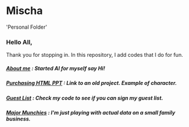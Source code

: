 # Mischa
'Personal Folder'

### Hello All,

  Thank you for stopping in. 
  In this repository, I add codes that I do for fun.
##### [About me](https://github.com/Mt122606/Mischa/blob/main/About_me/About_me.py) : Started AI for myself say Hi!
##### [Purchasing HTML PPT](https://github.com/Mt122606/Mischa/blob/main/About_me/HTML_Example.html) : Link to an old project. Example of character. 
##### [Guest List](https://github.com/Mt122606/Mischa/blob/main/Input_GuestList.py) : Check my code to see if you can sign my guest list.
##### [Major Munchies](https://github.com/Mt122606/Mischa/tree/main/Projects/MunchieProject) : I'm just playing with actual data on a small family business.


